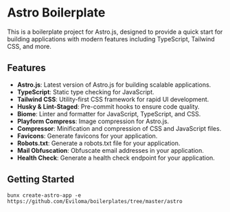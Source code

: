 # Astro Boilerplate

This is a boilerplate project for Astro.js, designed to provide a quick start for building applications with modern features including TypeScript, Tailwind CSS, and more.

## Features

- **Astro.js**: Latest version of Astro.js for building scalable applications.
- **TypeScript**: Static type checking for JavaScript.
- **Tailwind CSS**: Utility-first CSS framework for rapid UI development.
- **Husky & Lint-Staged**: Pre-commit hooks to ensure code quality.
- **Biome**: Linter and formatter for JavaScript, TypeScript, and CSS.
- **Playform Compress**: Image compression for Astro.js.
- **Compressor**: Minification and compression of CSS and JavaScript files.
- **Favicons**: Generate favicons for your application.
- **Robots.txt**: Generate a robots.txt file for your application.
- **Mail Obfuscation**: Obfuscate email addresses in your application.
- **Health Check**: Generate a health check endpoint for your application.

## Getting Started

`bunx create-astro-app -e https://github.com/Eviloma/boilerplates/tree/master/astro`
